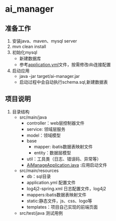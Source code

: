 # ai_manager
## 准备工作
1. 安装java、maven、mysql server
2. mvn clean install 
3. 初始化mysql
    * 新建数据库
    * 参考[application.yml](src%2Fmain%2Fresources%2Fapplication.yml)文件，按需修改db连接配置
4. 启动应用
    * java -jar target/ai-manager.jar
    * 启动过程中会自动执行schema.sql,新建数据表

## 项目说明
1. 目录结构
   - src/main/java
     - controller：web层控制器文件
     - service: 领域层服务
     - model：领域模型
     - base
       - mapper: ibatis数据表映射文件
       - entity：数据层模型
     - util：工具类（日志、错误码、异常等）
     - [AiManageApplication.java](src%2Fmain%2Fjava%2Forg%2Fuestc%2Fweglas%2FAiManageApplication.java) :应用启动文件
   - src/main/resources
     - db：sql目录
     - application.yml 配置文件
     - log4j2-spring.xml 日志配置文件，log4j2
     - mappers:ibatis数据表映射文件
     - static:静态文件，js、css、logo等
     - templates：项目自己实现的前端页面
   - src/test/java 测试用例 